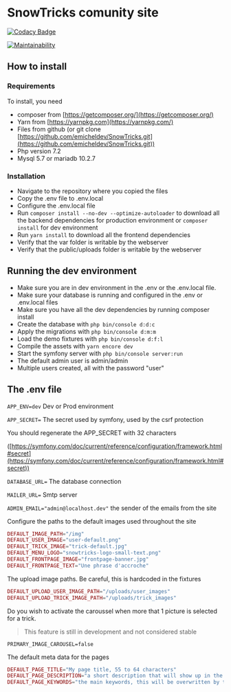 # SnowTricks comunity site

[![Codacy Badge](https://api.codacy.com/project/badge/Grade/cdc9a9b2fced4428a9228e645ab0d7e9)](https://www.codacy.com/manual/emicheldev/SnowTricks?utm_source=github.com&amp;utm_medium=referral&amp;utm_content=emicheldev/SnowTricks&amp;utm_campaign=Badge_Grade)

[![Maintainability](https://api.codeclimate.com/v1/badges/40bf276ce48122ba1375/maintainability)](https://codeclimate.com/github/emicheldev/SnowTricks/maintainability)

## How to install

### Requirements

To install, you need

-  composer from [https://getcomposer.org/](https://getcomposer.org/)
-  Yarn from [https://yarnpkg.com](https://yarnpkg.com/)
-  Files from github (or git clone [https://github.com/emicheldev/SnowTricks.git](https://github.com/emicheldev/SnowTricks.git))
-  Php version 7.2
-  Mysql 5.7 or mariadb 10.2.7

### Installation

-  Navigate to the repository where you copied the files
-  Copy the .env file to .env.local
-  Configure the .env.local file
-  Run ```composer install --no-dev --optimize-autoloader``` to download all the backend dependencies for production environment or ```composer install``` for dev environment
-  Run ```yarn install``` to download all the frontend dependencies
-  Verify that the var folder is writable by the webserver
-  Verify that the public/uploads folder is writable by the webserver

## Running the dev environment

-  Make sure you are in dev environment in the .env or the .env.local file.
-  Make sure your database is running and configured in the .env or .env.local files
-  Make sure you have all the dev dependencies by running composer install
-  Create the database with ```php bin/console d:d:c```
-  Apply the migrations with ```php bin/console d:m:m```
-  Load the demo fixtures with ```php bin/console d:f:l```
-  Compile the assets with ```yarn encore dev```
-  Start the symfony server with ```php bin/console server:run```
-  The default admin user is admin/admin
-  Multiple users created, all with the password &quot;user&quot;

## The .env file

```APP_ENV=dev``` Dev or Prod environment

```APP_SECRET=``` The secret used by symfony, used by the csrf protection

You should regenerate the APP\_SECRET with 32 characters

([https://symfony.com/doc/current/reference/configuration/framework.html#secret](https://symfony.com/doc/current/reference/configuration/framework.html#secret))

```DATABASE_URL=``` The database connection

```MAILER_URL=``` Smtp server

```ADMIN_EMAIL="admin@localhost.dev"``` the sender of the emails from the site

Configure the paths to the default images used throughout the site

```php
DEFAULT_IMAGE_PATH="/img"
DEFAULT_USER_IMAGE="user-default.png"
DEFAULT_TRICK_IMAGE="trick-default.jpg"
DEFAULT_MENU_LOGO="snowtricks-logo-small-text.png"
DEFAULT_FRONTPAGE_IMAGE="frontpage-banner.jpg"
DEFAULT_FRONTPAGE_TEXT="Une phrase d'accroche"
```

The upload image paths. Be careful, this is hardcoded in the fixtures
```php
DEFAULT_UPLOAD_USER_IMAGE_PATH="/uploads/user_images"
DEFAULT_UPLOAD_TRICK_IMAGE_PATH="/uploads/trick_images"
```

Do you wish to activate the caroussel when more that 1 picture is selected for a trick.

> This feature is still in development and not considered stable

```PRIMARY_IMAGE_CAROUSEL=false```

The default meta data for the pages 
```php
DEFAULT_PAGE_TITLE="My page title, 55 to 64 characters"
DEFAULT_PAGE_DESCRIPTION="a short description that will show up in the google search"
DEFAULT_PAGE_KEYWORDS="the main keywords, this will be overwritten by the tags for each trick. Seperate with comma"
```
